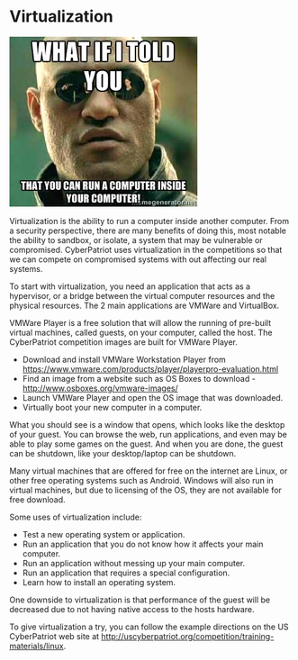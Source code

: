 # Virtualization

![What if I told you that you can run a computer inside your computer!](./img/virtual_morpheus.jpg)

Virtualization is the ability to run a computer inside another computer.  From a security perspective, there are many benefits of doing this, most notable the ability to sandbox, or isolate, a system that may be vulnerable or compromised.  CyberPatriot uses virtualization in the competitions so that we can compete on compromised systems with out affecting our real systems.

To start with virtualization, you need an application that acts as a hypervisor, or a bridge between the virtual computer resources and the physical resources.  The 2 main applications are VMWare and VirtualBox.

VMWare Player is a free solution that will allow the running of pre-built virtual machines, called guests, on your computer, called the host.  The CyberPatriot competition images are built for VMWare Player.

* Download and install VMWare Workstation Player from https://www.vmware.com/products/player/playerpro-evaluation.html
* Find an image from a website such as OS Boxes to download - http://www.osboxes.org/vmware-images/
* Launch VMWare Player and open the OS image that was downloaded.
* Virtually boot your new computer in a computer.

What you should see is a window that opens, which looks like the desktop of your guest.  You can browse the web, run applications, and even may be able to play some games on the guest.  And when you are done, the guest can be shutdown, like your desktop/laptop can be shutdown.

Many virtual machines that are offered for free on the internet are Linux, or other free operating systems such as Android.  Windows will also run in virtual machines, but due to licensing of the OS, they are not available for free download.

Some uses of virtualization include:

* Test a new operating system or application.
* Run an application that you do not know how it affects your main computer.
* Run an application without messing up your main computer.
* Run an application that requires a special configuration.
* Learn how to install an operating system.

One downside to virtualization is that performance of the guest will be decreased due to not having native access to the hosts hardware.

To give virtualization a try, you can follow the example directions on the US CyberPatriot web site at http://uscyberpatriot.org/competition/training-materials/linux.

